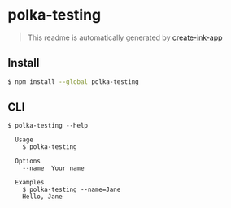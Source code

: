 # polka-testing

> This readme is automatically generated by [create-ink-app](https://github.com/vadimdemedes/create-ink-app)


## Install

```bash
$ npm install --global polka-testing
```


## CLI

```
$ polka-testing --help

  Usage
    $ polka-testing

  Options
    --name  Your name

  Examples
    $ polka-testing --name=Jane
    Hello, Jane
```
